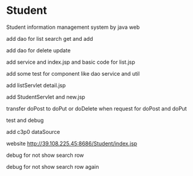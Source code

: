 # Student
Student information management system by java web

add dao for list search get and add

add dao for delete update

add service and index.jsp and basic code for list.jsp

add some test for component like dao service and util

add listServlet detail.jsp

add StudentServlet and new.jsp

transfer doPost to doPut or doDelete when request for doPost and doPut

test and debug

add c3p0 dataSource

website http://39.108.225.45:8686/Student/index.jsp

debug for not show search row

debug for not show search row again